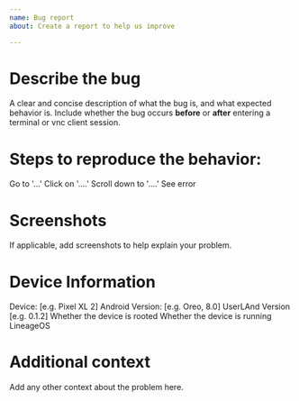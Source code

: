 ```yaml
---
name: Bug report
about: Create a report to help us improve

---
```


# Describe the bug

A clear and concise description of what the bug is, and what expected behavior is. Include whether the bug occurs **before** 
or **after** entering a terminal or vnc client session.

# Steps to reproduce the behavior:

Go to '...'
Click on '....'
Scroll down to '....'
See error

# Screenshots

If applicable, add screenshots to help explain your problem.

# Device Information

Device: [e.g. Pixel XL 2]
Android Version: [e.g. Oreo, 8.0]
UserLAnd Version [e.g. 0.1.2]
Whether the device is rooted
Whether the device is running LineageOS

# Additional context

Add any other context about the problem here.
